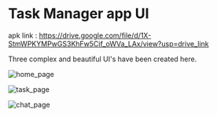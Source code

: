 # Task Manager app UI

apk link : https://drive.google.com/file/d/1X-StmWPKYMPwGS3KhFw5Cif_oWVa_LAx/view?usp=drive_link 

Three complex and beautiful UI's have been created here. 

![home_page](https://github.com/user-attachments/assets/a38f98c9-3659-4674-91fc-3cf54d0a2143)

![task_page](https://github.com/user-attachments/assets/7768bacf-e8cc-495c-9152-a8e8efcc4203)

![chat_page](https://github.com/user-attachments/assets/722de70e-50c2-4ae3-ac90-e5ed00a7347b)

